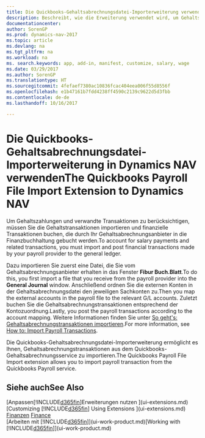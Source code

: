 ```yaml
---
title: Die Quickbooks-Gehaltsabrechnungsdatei-Importerweiterung verwenden
description: Beschreibt, wie die Erweiterung verwendet wird, um Gehalts- und Lohntransaktionen aus dem Quickbooks-Gehaltsabrechnungsdienst zu importieren.
documentationcenter: 
author: SorenGP
ms.prod: dynamics-nav-2017
ms.topic: article
ms.devlang: na
ms.tgt_pltfrm: na
ms.workload: na
ms. search.keywords: app, add-in, manifest, customize, salary, wage
ms.date: 03/29/2017
ms.author: SorenGP
ms.translationtype: HT
ms.sourcegitcommit: 4fefaef7380ac10836fcac404eea006f55d8556f
ms.openlocfilehash: e1b47161b7fdd4238ff4590c2139c9622d5d3fbb
ms.contentlocale: de-de
ms.lasthandoff: 10/16/2017

---
```

# <a name="the-quickbooks-payroll-file-import-extension-to-dynamics-nav"></a><span data-ttu-id="45108-103">Die Quickbooks-Gehaltsabrechnungsdatei-Importerweiterung in Dynamics NAV verwenden</span><span class="sxs-lookup"><span data-stu-id="45108-103">The Quickbooks Payroll File Import Extension to Dynamics NAV</span></span>
<span data-ttu-id="45108-104">Um Gehaltszahlungen und verwandte Transaktionen zu berücksichtigen, müssen Sie die Gehaltstransaktionen importieren und finanzielle Transaktionen buchen, die durch Ihr Gehaltsabrechnungsanbieter in die Finanzbuchhaltung gebucht werden.</span><span class="sxs-lookup"><span data-stu-id="45108-104">To account for salary payments and related transactions, you must import and post financial transactions made by your payroll provider to the general ledger.</span></span>

<span data-ttu-id="45108-105">Dazu importieren Sie zuerst eine Datei, die Sie vom Gehaltsabrechnungsanbieter erhalten in das Fenster **Fibur Buch.Blatt**.</span><span class="sxs-lookup"><span data-stu-id="45108-105">To do this, you first import a file that you receive from the payroll provider into the **General Journal** window.</span></span> <span data-ttu-id="45108-106">Anschließend ordnen Sie die externen Konten in der Gehaltsabrechnungsdatei den jeweiligen Sachkonten zu.</span><span class="sxs-lookup"><span data-stu-id="45108-106">Then you map the external accounts in the payroll file to the relevant G/L accounts.</span></span> <span data-ttu-id="45108-107">Zuletzt buchen Sie die Gehaltsabrechnungstransaktionen entsprechend der Kontozuordnung.</span><span class="sxs-lookup"><span data-stu-id="45108-107">Lastly, you post the payroll transactions according to the account mapping.</span></span> <span data-ttu-id="45108-108">Weitere Informationen finden Sie unter [So geht's: Gehaltsabrechnungstransaktionen importieren](finance-how-import-payroll-transactions.md).</span><span class="sxs-lookup"><span data-stu-id="45108-108">For more information, see [How to: Import Payroll Transactions](finance-how-import-payroll-transactions.md).</span></span>

<span data-ttu-id="45108-109">Die Quickbooks-Gehaltsabrechnungsdatei-Importerweiterung ermöglicht es Ihnen, Gehaltsabrechnungstransaktionen aus dem Quickbooks-Gehaltsabrechnungsservice zu importieren.</span><span class="sxs-lookup"><span data-stu-id="45108-109">The Quickbooks Payroll File Import extension allows you to import payroll transaction from the Quickbooks Payroll service.</span></span>

## <a name="see-also"></a><span data-ttu-id="45108-110">Siehe auch</span><span class="sxs-lookup"><span data-stu-id="45108-110">See Also</span></span>
<span data-ttu-id="45108-111">[Anpassen[!INCLUDE[d365fin](includes/d365fin_md.md)]Erweiterungen nutzen ](ui-extensions.md)  </span><span class="sxs-lookup"><span data-stu-id="45108-111">[Customizing [!INCLUDE[d365fin](includes/d365fin_md.md)] Using Extensions ](ui-extensions.md)  </span></span>  
<span data-ttu-id="45108-112">[Finanzen](finance.md)  </span><span class="sxs-lookup"><span data-stu-id="45108-112">[Finance](finance.md)  </span></span>  
<span data-ttu-id="45108-113">[Arbeiten mit [!INCLUDE[d365fin](includes/d365fin_md.md)]](ui-work-product.md)</span><span class="sxs-lookup"><span data-stu-id="45108-113">[Working with [!INCLUDE[d365fin](includes/d365fin_md.md)]](ui-work-product.md)</span></span>

